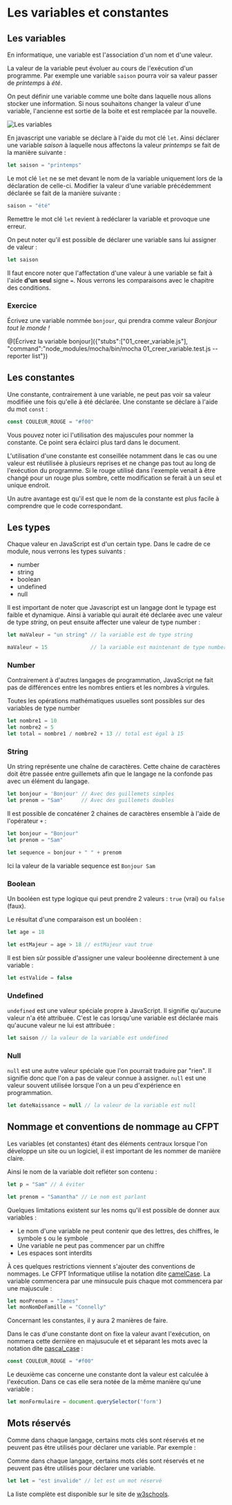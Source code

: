 # Les variables et constantes

## Les variables

En informatique, une variable est l'association d'un nom et d'une valeur.

La valeur de la variable peut évoluer au cours de l'exécution d'un programme. Par exemple une variable ``` saison ``` pourra voir sa valeur passer de _printemps_ à _été_.

On peut définir une variable comme une boîte dans laquelle nous allons stocker une information. Si nous souhaitons changer la valeur d'une variable, l'ancienne est sortie de la boite et est remplacée par la nouvelle.

![Les variables](https://raw.githubusercontent.com/edupellaux/playground-cbebliux/master/images/01_boxes.png "Les variables")

En javascript une variable se déclare à l'aide du mot clé ``` let ```. Ainsi déclarer une variable _saison_ à laquelle nous affectons la valeur _printemps_ se fait de la manière suivante :

```js
let saison = "printemps"
```

Le mot clé ``` let ``` ne se met devant le nom de la variable uniquement lors de la déclaration de celle-ci. Modifier la valeur d'une variable précédemment déclarée se fait de la manière suivante :

```js
saison = "été"
```

Remettre le mot clé ``` let ``` revient à redéclarer la variable et provoque une erreur.

On peut noter qu'il est possible de déclarer une variable sans lui assigner de valeur :

```js
let saison
```

Il faut encore noter que l'affectation d'une valeur à une variable se fait à l'aide **d'un seul** signe ``` = ```. Nous verrons les comparaisons avec le chapitre des conditions.

### Exercice

Écrivez une variable nommée ``` bonjour ```, qui prendra comme valeur _Bonjour tout le monde !_

@[Écrivez la variable bonjour]({"stubs":["01_creer_variable.js"], "command":"node_modules/mocha/bin/mocha 01_creer_variable.test.js --reporter list"})

## Les constantes

Une constante, contrairement à une variable, ne peut pas voir sa valeur modifiée une fois qu'elle à été déclarée. Une constante se déclare à l'aide du mot ``` const ``` :

```js
const COULEUR_ROUGE = "#f00"
```

Vous pouvez noter ici l'utilisation des majuscules pour nommer la constante. Ce point sera éclairci plus tard dans le document.

L'utilisation d'une constante est conseillée notamment dans le cas ou une valeur est réutilisée à plusieurs reprises et ne change pas tout au long de l'exécution du programme. Si le rouge utilisé dans l'exemple venait à être changé pour un rouge plus sombre, cette modification se ferait à un seul et unique endroit.

Un autre avantage est qu'il est que le nom de la constante est plus facile à comprendre que le code correspondant.

## Les types

Chaque valeur en JavaScript est d'un certain type. Dans le cadre de ce module, nous verrons les types suivants :

* number
* string
* boolean
* undefined
* null

Il est important de noter que Javascript est un langage dont le typage est faible et dynamique. Ainsi à variable qui aurait été déclarée avec une valeur de type _string_, on peut ensuite affecter une valeur de type number :

```js
let maValeur = "un string" // la variable est de type string

maValeur = 15              // la variable est maintenant de type number
```

### Number

Contrairement à d'autres langages de programmation, JavaScript ne fait pas de différences entre les nombres entiers et les nombres à virgules.

Toutes les opérations mathématiques usuelles sont possibles sur des variables de type number

```js
let nombre1 = 10
let nombre2 = 5
let total = nombre1 / nombre2 + 13 // total est égal à 15
```

### String

Un string représente une chaîne de caractères. Cette chaine de caractères doit être passée entre guillemets afin que le langage ne la  confonde pas avec un élément du langage.

```js
let bonjour = 'Bonjour' // Avec des guillemets simples
let prenom = "Sam"      // Avec des guillemets doubles
```

Il est possible de concaténer 2 chaines de caractères ensemble à l'aide de l'opérateur ``` + ``` :

```js
let bonjour = "Bonjour"
let prenom = "Sam"

let sequence = bonjour + " " + prenom
```
Ici la valeur de la variable sequence est ``` Bonjour Sam ```

### Boolean

Un booléen est type logique qui peut prendre 2 valeurs : ``` true ``` (vrai) ou ``` false ``` (faux).

Le résultat d'une comparaison est un booléen :

```js
let age = 18

let estMajeur = age > 18 // estMajeur vaut true
```

Il est bien sûr possible d'assigner une valeur booléenne directement à une variable :

```js
let estValide = false
```

### Undefined

``` undefined ``` est une valeur spéciale propre à JavaScript. Il signifie qu'aucune valeur n'a été attribuée. C'est le cas lorsqu'une variable est déclarée mais qu'aucune valeur ne lui est attribuée :

```js
let saison // la valeur de la variable est undefined
```

### Null

``` null ``` est une autre valeur spéciale que l'on pourrait traduire par "rien". Il signifie donc que l'on a pas de valeur connue à assigner. ``` null ``` est une valeur souvent utilisée lorsque l'on a un peu d'expérience en programmation.

```js
let dateNaissance = null // la valeur de la variable est null
```

## Nommage et conventions de nommage au CFPT

Les variables (et constantes) étant des éléments centraux lorsque l'on développe un site ou un logiciel, il est important de les nommer de manière claire.

Ainsi le nom de la variable doit refléter son contenu :

```js
let p = "Sam" // À éviter

let prenom = "Samantha" // Le nom est parlant
```

Quelques limitations existent sur les noms qu'il est possible de donner aux variables :

* Le nom d'une variable ne peut contenir que des lettres, des chiffres, le symbole ``` $ ``` ou le symbole ``` _ ```
* Une variable ne peut pas commencer par un chiffre
* Les espaces sont interdits

À ces quelques restrictions viennent s'ajouter des conventions de nommages. Le CFPT Informatique utilise la notation dite [camelCase](https://fr.wikipedia.org/wiki/Camel_case). La variable commencera par une minsucule puis chaque mot commencera par une majuscule :

```js
let monPrenom = "James"
let monNomDeFamille = "Connelly"
```

Concernant les constantes, il y aura 2 manières de faire.

Dans le cas d'une constante dont on fixe la valeur avant l'exécution, on nommera cette dernière en majusucule et et séparant les mots avec la notation
dite [pascal_case](https://fr.wikipedia.org/wiki/Snake_case) :

```js
const COULEUR_ROUGE = "#f00"
```

Le deuxième cas concerne une constante dont la valeur est calculée à l'exécution. Dans ce cas elle sera notée de la même manière qu'une variable :

```js
let monFormulaire = document.querySelector('form')
```

## Mots réservés

Comme dans chaque langage, certains mots clés sont réservés et ne peuvent pas être utilisés pour déclarer une variable. Par exemple :

Comme dans chaque langage, certains mots clés sont réservés et ne peuvent pas être utilisés pour déclarer une variable.

```js
let let = "est invalide" // let est un mot réservé
```

La liste complète est disponible sur le site de [w3schools](https://www.w3schools.com/js/js_reserved.asp).